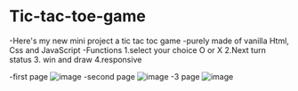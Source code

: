 # Tic-tac-toe-game
-Here's my new mini project a tic tac toc game 
-purely made of vanilla Html, Css and JavaScript 
-Functions 
1.select your choice O or X
2.Next turn status
3. win and draw 
4.responsive 

-first page
![image](https://user-images.githubusercontent.com/109282041/183260279-ae1b0231-7817-47f9-a582-3a4b9a3bc3fb.png)
-second page
![image](https://user-images.githubusercontent.com/109282041/183260308-b4c44156-7744-4619-a20b-94467759c656.png)
-3 page
![image](https://user-images.githubusercontent.com/109282041/183260320-b16f648b-ac81-4fdf-8910-72970636893a.png)

